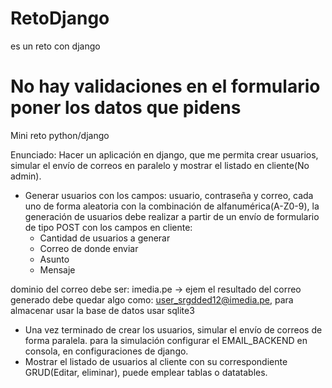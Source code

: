 # RetoDjango
es un reto con django

# No hay validaciones en el formulario poner los datos que pidens

Mini reto python/django

Enunciado: Hacer un aplicación en django, que me permita crear usuarios, simular el envío de correos en paralelo y mostrar el listado en cliente(No admin).

- Generar usuarios con los campos: usuario, contraseña y correo, cada uno de forma aleatoria con la combinación de alfanumérica(A-Z0-9), la generación de usuarios debe realizar a partir de un envío de formulario de tipo POST con los campos en cliente:
	- Cantidad de usuarios a generar
	- Correo de donde enviar
	- Asunto
	- Mensaje

dominio del correo debe ser: imedia.pe
→ ejem el resultado del correo generado debe quedar algo como: user_srgdded12@imedia.pe, para almacenar usar la base de datos usar sqlite3
- Una vez terminado de crear los usuarios, simular el envío de correos de forma paralela.
  para la simulación configurar el EMAIL_BACKEND en consola, en configuraciones de django.
- Mostrar el listado de usuarios al cliente con su correspondiente GRUD(Editar, eliminar), puede emplear tablas o datatables.
